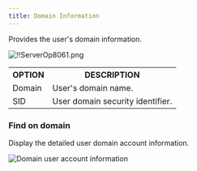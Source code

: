 ```yaml
---
title: Domain Information
---
```

Provides the user's domain information.  

![!!ServerOp8061.png](https://webdevolutions.azureedge.net/docs/en/server/ServerOp8061.png)  

<table>
	<tr>
		<th>
OPTION 
		</th>
		<th>
DESCRIPTION 
		</th>
	</tr>
	<tr>
		<td>
Domain 
		</td>
		<td>
User's domain name. 
		</td>
	</tr>
	<tr>
		<td>
SID 
		</td>
		<td>
User domain security identifier. 
		</td>
	</tr>
</table>

### Find on domain  

Display the detailed user domain account information. 

![Domain user account information](https://webdevolutions.azureedge.net/docs/en/server/ServerOp8007.png)  